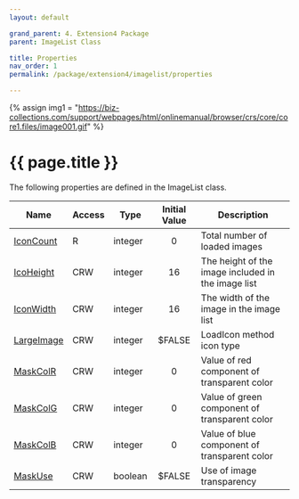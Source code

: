 ```yaml
---
layout: default

grand_parent: 4. Extension4 Package
parent: ImageList Class

title: Properties
nav_order: 1
permalink: /package/extension4/imagelist/properties

---
```

{% assign img1 = "https://biz-collections.com/support/webpages/html/onlinemanual/browser/crs/core/core1.files/image001.gif" %}

 
# {{ page.title }}

The following properties are defined in the ImageList class.

| Name       | Access | Type    | Initial Value | Description                                        |
|------------|--------|---------|:-------------:|----------------------------------------------------|
| [IconCount](/package/extension4/imagelist/properties/iconcount) | R      | integer |       0       | Total number of loaded images                      |
| [IcoHeight](/package/extension4/imagelist/properties/iconheight) | CRW    | integer |       16      | The height of the image included in the image list |
| [IconWidth](/package/extension4/imagelist/properties/iconwidth)  | CRW    | integer |       16      | The width of the image in the image list           |
| [LargeImage](/package/extension4/imagelist/properties/largeimage) | CRW    | integer |     $FALSE    | LoadIcon method icon type                          |
| [MaskColR](/package/extension4/imagelist/properties/maskcolr)   | CRW    | integer |       0       | Value of red component of transparent color        |
| [MaskColG](/package/extension4/imagelist/properties/maskcolg)   | CRW    | integer |       0       | Value of green component of transparent color      |
| [MaskColB](/package/extension4/imagelist/properties/maskcolb)   | CRW    | integer |       0       | Value of blue component of transparent color       |
| [MaskUse](/package/extension4/imagelist/properties/maskuse)    | CRW    | boolean |     $FALSE    | Use of image transparency                          | 